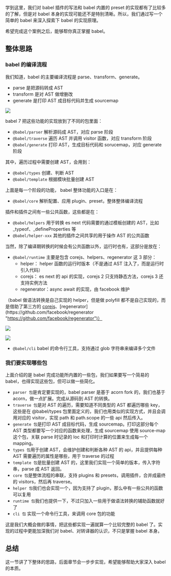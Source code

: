 学到这里，我们对 babel 插件的写法和 babel 内置的 preset 的实现都有了比较多的了解，但是对 babel 本身的实现可能还不是特别清晰。所以，我们通过写一个简单的 babel 来深入探索下 babel 的实现原理。

希望完成这个案例之后，能够帮你真正掌握 babel。

整体思路
----

### babel 的编译流程

我们知道，babel 的主要编译流程是 parse、transform、generate。

*   parse 是把源码转成 AST
*   transform 是对 AST 做增删改
*   generate 是打印 AST 成目标代码并生成 sourcemap

![](https://p9-juejin.byteimg.com/tos-cn-i-k3u1fbpfcp/63717d7589cf415680373ede5f4f7089~tplv-k3u1fbpfcp-jj-mark:1600:0:0:0:q75.image#?w=1612&h=448&s=169569&e=png&b=ffffff)

babel 7 把这些功能的实现放到了不同的包里面：

*   `@babel/parser` 解析源码成 AST，对应 parse 阶段
*   `@babel/traverse` 遍历 AST 并调用 visitor 函数，对应 transform 阶段
*   `@babel/generate` 打印 AST，生成目标代码和 sorucemap，对应 generate 阶段

其中，遍历过程中需要创建 AST，会用到：

*   `@babel/types` 创建、判断 AST
*   `@babel/template` 根据模块批量创建 AST

上面是每一个阶段的功能， babel 整体功能的入口是在：

*   `@babel/core` 解析配置、应用 plugin、preset，整体整体编译流程

插件和插件之间有一些公共函数，这些都是在：

*   `@babel/helpers` 用于转换 es next 代码需要的通过模板创建的 AST，比如 \_typeof、\_defineProperties 等
*   `@babel/helper-xxx` 其他的插件之间共享的用于操作 AST 的公共函数

当然，除了编译期转换的时候会有公共函数以外，运行时也有，这部分是放在：

*   `@babel/runtime` 主要是包含 corejs、helpers、regenerator 这 3 部分：
    *   helper： helper 函数的运行时版本（不是通过 AST 注入了，而是运行时引入代码）
    *   corejs： es next 的 api 的实现，corejs 2 只支持静态方法，corejs 3 还支持实例方法
    *   regenerator：async await 的实现，由 facebook 维护

（babel 做语法转换是自己实现的 helper，但是做 polyfill 都不是自己实现的，而是借助了第三方的 [corejs](https://github.com/zloirock/core-js "https://github.com/zloirock/core-js")、[regenerator](https://github.com/facebook/regenerator "https://github.com/facebook/regenerator")）

![](https://p1-juejin.byteimg.com/tos-cn-i-k3u1fbpfcp/4ff74bb107644c88a5c5632b120ea4e6~tplv-k3u1fbpfcp-jj-mark:1600:0:0:0:q75.image#?w=2382&h=430&s=111796&e=png&b=f5f7f9)

![](https://p1-juejin.byteimg.com/tos-cn-i-k3u1fbpfcp/1a577d66ca0c4d4ea7651538c4bca949~tplv-k3u1fbpfcp-jj-mark:1600:0:0:0:q75.image#?w=2550&h=606&s=195293&e=png&b=f4f6f8)

*   `@babel/cli` babel 的命令行工具，支持通过 glob 字符串来编译多个文件

### 我们要实现哪些包

上面介绍的是 babel 完成功能所内置的一些包，我们如果要写一个简易的 babel，也得实现这些包，但可以做一些简化。

*   `parser 包`是肯定要实现的，babel parser 是基于 acorn fork 的，我们也基于 acorn，做一点扩展。完成从源码到 AST 的转换。
*   `traverse 包`是对 AST 的遍历，需要知道不同类型的 AST 都遍历哪些 key，这些是在 @babel/types 包里面定义的，我们也用类似的实现方式，并且会调用对应的 visitor，实现 path 和 path.scope 的一些 api 然后传入。
*   `generate 包`是打印 AST 成目标代码，生成 sourcemap。打印这部分每个 AST 类型都要写一个对应的函数来处理，生成 sourcemap 使用 source-map 这个包，关联 parse 时记录的 loc 和打印时计算的位置来生成每一个 mapping。
*   `types 包`用于创建 AST，会维护创建和判断各种 AST 的 api，并且提供每种 AST 需要遍历的属性是哪些，用于 traverse 的过程
*   `template 包`是批量创建 AST 的，这里我们实现一个简单的版本，传入字符串，parse 成 AST 返回。
*   `core 包`是整体流程的串联，支持 plugins 和 presets，调用插件，合并成最终的 visitors，然后再 traverse。
*   `helper 包`我们也会实现一个，因为支持了 plugin，那么中有一些公共的函数可以复用
*   `runtime 包`我们也提供一下，不过只加入一些用于做语法转换的辅助函数就好了
*   `cli 包` 实现一个命令行工具，来调用 core 包的功能

这是我们大概会做的事情，把这些都实现一遍就算一个比较完整的 babel 了。实现的过程中更能加深我们对 babel、对转译器的认识，不只是掌握 babel 本身。

总结
--

这一节讲了下整体的思路，后面章节会一步步实现，希望能够帮助大家深入 babel 的本质。